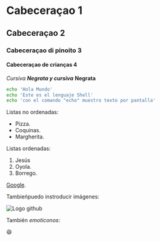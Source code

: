 # Cabeceraçao 1
## Cabeceraçao 2
### Cabeceraçao di pinoito 3
#### Cabeceraçao de crianças 4
*Cursiva* ***Negrata y cursiva***
**Negrata**
```sh
echo 'Hola Mundo'
echo 'Este es el lenguaje Shell'
echo 'con el comando "echo" muestro texto por pantalla'
```
Listas no ordenadas:

* Pizza.
* Coquinas.
* Margherita.

Listas ordenadas:

1. Jesús
2. Oyola.
3. Borrego.

[Google](http://google.com).

Tambieńpuedo instroducir imágenes:

![Logo github](http://github.com/apple-touch-icon.png)

También *emoticonos*:

:smile:
